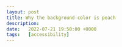 ```yaml
---
layout: post
title: Why the background-color is peach
description: 
date:   2022-07-21 19:58:00 +0000
tags:   [accessibility]
---
```


<style>p { text-align: justify; }</style>


